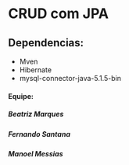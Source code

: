 

<h1>CRUD com JPA</h1>
<h2>Dependencias:</h2>
<ul>
<li>Mven</li>
<li>Hibernate</li>
<li>mysql-connector-java-5.1.5-bin</li>
</ul>

<h4>Equipe:</h4>
<h5>Beatriz Marques</h5>
<h5>Fernando Santana</h5>
<h5>Manoel Messias</h5>
